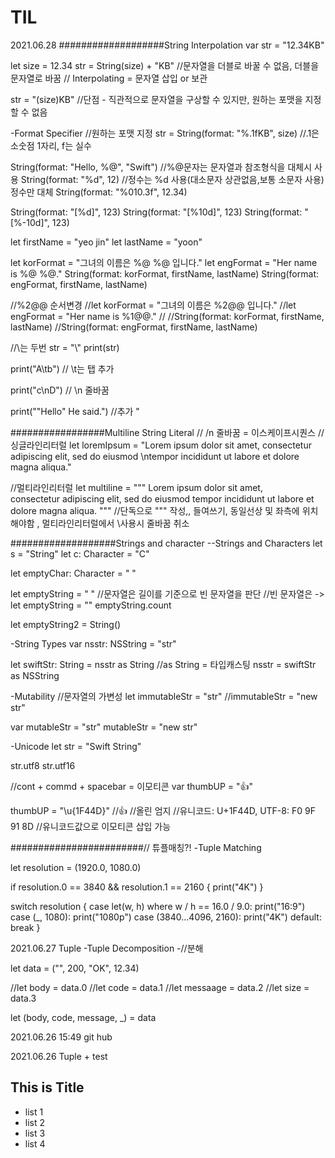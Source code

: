 # TIL
2021.06.28
###################String Interpolation
var str = "12.34KB"

let size = 12.34
str = String(size) + "KB"
//문자열을 더블로 바꿀 수 없음, 더블을 문자열로 바꿈
// Interpolating = 문자열 삽입 or 보관

str = "\(size)KB"
//단점 - 직관적으로 문자열을 구상할 수 있지만, 원하는 포맷을 지정할 수 없음

-Format Specifier
//원하는 포맷 지정
str = String(format: "%.1fKB", size)
//.1은 소숫점 1자리, f는 실수

String(format: "Hello, %@", "Swift")
//%@문자는 문자열과 참조형식을 대체시 사용
       String(format: "%d", 12)
//정수는 %d 사용(대소문자 상관없음,보통 소문자 사용)     정수만 대체
    String(format: "%010.3f", 12.34)

String(format: "[%d]", 123)
String(format: "[%10d]", 123)
String(format: "[%-10d]", 123)

let firstName = "yeo jin"
let lastName = "yoon"

let korFormat = "그녀의 이름은 %@ %@ 입니다."
let engFormat = "Her name is %@ %@."
String(format: korFormat, firstName, lastName)
String(format: engFormat, firstName, lastName)

//%2$@ %1$@ 순서변경
//let korFormat = "그녀의 이름은 %2$@ %1$@ 입니다."
//let engFormat = "Her name is %1$@ %2$@."
//
//String(format: korFormat, firstName, lastName)
//String(format: engFormat, firstName, lastName)


//\는 두번
str = "\\"
print(str)

print("A\tb")
// \t는 탭 추가

print("c\nD")
// \n 줄바꿈

print("\"Hello\" He said.")
//추가 \"

#################Multiline String Literal
// /n 줄바꿈 = 이스케이프시퀀스
//싱글라인리터럴
let loremIpsum = "Lorem ipsum dolor sit amet, consectetur adipiscing elit, sed do eiusmod \ntempor incididunt ut labore et dolore magna aliqua."

//멀티라인리터럴
let multiline = """
        Lorem ipsum dolor sit amet,\
        consectetur adipiscing elit, sed do eiusmod
            tempor incididunt ut labore et dolore magna aliqua.
    """
//단독으로 """ 작성,, 들여쓰기, 동일선상 및 좌측에 위치해야함 , 멀티라인리터럴에서 \사용시 줄바꿈 취소




###################Strings and character
--Strings and Characters
let s = "String"
let c: Character = "C"

let emptyChar: Character = " "

let emptyString = " "
//문자열은 길이를 기준으로 빈 문자열을 판단
//빈 문자열은 -> let emptyString = ""
emptyString.count

let emptyString2 = String()


-String Types
var nsstr: NSString = "str"

let swiftStr: String = nsstr as String
//as String = 타입캐스팅
nsstr = swiftStr as NSString

-Mutability
//문자열의 가변성
let immutableStr = "str"
//immutableStr = "new str"

var mutableStr = "str"
mutableStr = "new str"

-Unicode
let str = "Swift String"

str.utf8
str.utf16

//cont + commd + spacebar = 이모티콘
var thumbUP = "👍"

thumbUP = "\u{1F44D}"
//👍
//올린 엄지
//유니코드: U+1F44D, UTF-8: F0 9F 91 8D
//유니코드값으로 이모티콘 삽입 가능

########################//  튜플매칭?!
-Tuple Matching

let resolution = (1920.0, 1080.0)

if resolution.0 == 3840 && resolution.1 == 2160 {
    print("4K")
}

switch resolution {
case let(w, h) where w / h == 16.0 / 9.0:
    print("16:9")
case (_, 1080):
    print("1080p")
case (3840...4096, 2160):
    print("4K")
default:
    break
}


2021.06.27
Tuple
-Tuple Decomposition
-//분해

let data = ("<html>", 200, "OK", 12.34)

//let body = data.0
//let code = data.1
//let messaage = data.2
//let size = data.3

let (body, code, message, _) = data



2021.06.26 15:49
git hub



2021.06.26
Tuple + test

## This is Title

- list 1
- list 2
- list 3
- list 4
